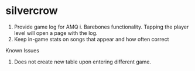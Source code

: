 # silvercrow

1. Provide game log for AMQ
  i. Barebones functionality. Tapping the player level will open a page with the log.
2. Keep in-game stats on songs that appear and how often correct

Known Issues
1. Does not create new table upon entering different game.